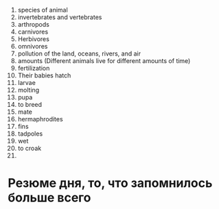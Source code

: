 1. species of animal
2. invertebrates and vertebrates 
3. arthropods
4. carnivores
5. Herbivores
6. omnivores
7. pollution of the land, oceans, rivers, and air
8. amounts (Different animals live for different amounts of time)
9. fertilization
10. Their babies hatch
11. larvae
12. molting
13. pupa
14. to breed
15. mate
16. hermaphrodites
17. fins
18. tadpoles
19. wet
20. to croak
21. 








# Резюме дня, то, что запомнилось больше всего